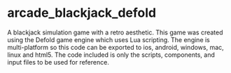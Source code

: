 # arcade_blackjack_defold
A blackjack simulation game with a retro aesthetic. This game was created using the Defold game engine which uses Lua scripting. The engine is multi-platform so this code can be exported to ios, android, windows, mac, linux and html5. The code included is only the scripts, components, and input files to be used for reference.
